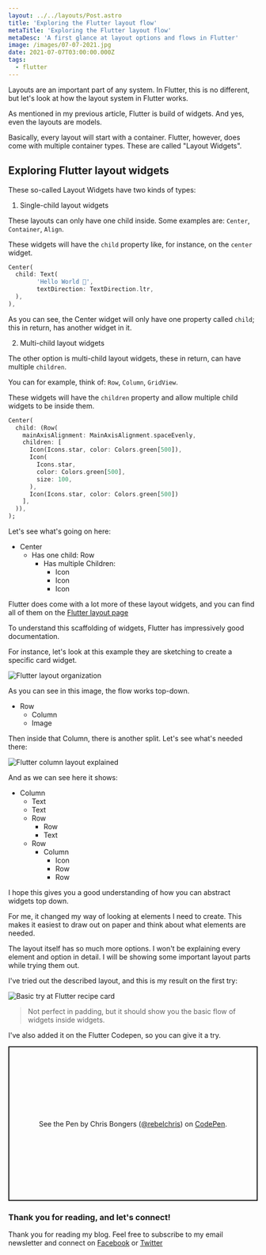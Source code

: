 ```yaml
---
layout: ../../layouts/Post.astro
title: 'Exploring the Flutter layout flow'
metaTitle: 'Exploring the Flutter layout flow'
metaDesc: 'A first glance at layout options and flows in Flutter'
image: /images/07-07-2021.jpg
date: 2021-07-07T03:00:00.000Z
tags:
  - flutter
---
```


Layouts are an important part of any system. In Flutter, this is no different, but let's look at how the layout system in Flutter works.

As mentioned in my previous article, Flutter is build of widgets.
And yes, even the layouts are models.

Basically, every layout will start with a container. Flutter, however, does come with multiple container types. These are called "Layout Widgets".

## Exploring Flutter layout widgets

These so-called Layout Widgets have two kinds of types:

1. Single-child layout widgets

These layouts can only have one child inside.
Some examples are: `Center`, `Container`, `Align`.

These widgets will have the `child` property like, for instance, on the `center` widget.

```dart
Center(
  child: Text(
		'Hello World 👋',
		textDirection: TextDirection.ltr,
  ),
),
```

As you can see, the Center widget will only have one property called `child`; this in return, has another widget in it.

2. Multi-child layout widgets

The other option is multi-child layout widgets, these in return, can have multiple `children`.

You can for example, think of: `Row`, `Column`, `GridView`.

These widgets will have the `children` property and allow multiple child widgets to be inside them.

```dart
Center(
  child: (Row(
    mainAxisAlignment: MainAxisAlignment.spaceEvenly,
    children: [
      Icon(Icons.star, color: Colors.green[500]),
      Icon(
        Icons.star,
        color: Colors.green[500],
        size: 100,
      ),
      Icon(Icons.star, color: Colors.green[500])
    ],
  )),
);
```

Let's see what's going on here:

- Center
  - Has one child: Row
    - Has multiple Children:
      - Icon
      - Icon
      - Icon

Flutter does come with a lot more of these layout widgets, and you can find all of them on the [Flutter layout page](https://flutter.dev/docs/development/ui/widgets/layout)

To understand this scaffolding of widgets, Flutter has impressively good documentation.

For instance, let's look at this example they are sketching to create a specific card widget.

![Flutter layout organization](https://cdn.hashnode.com/res/hashnode/image/upload/v1633934442952/g6vVfYIvL.png)

As you can see in this image, the flow works top-down.

- Row
  - Column
  - Image

Then inside that Column, there is another split. Let's see what's needed there:

![Flutter column layout explained](https://cdn.hashnode.com/res/hashnode/image/upload/v1633934390634/sDu8rFPKe.png)

And as we can see here it shows:

- Column
  - Text
  - Text
  - Row
    - Row
    - Text
  - Row
    - Column
      - Icon
      - Row
      - Row

I hope this gives you a good understanding of how you can abstract widgets top down.

For me, it changed my way of looking at elements I need to create.
This makes it easiest to draw out on paper and think about what elements are needed.

The layout itself has so much more options. I won't be explaining every element and option in detail.
I will be showing some important layout parts while trying them out.

I've tried out the described layout, and this is my result on the first try:

![Basic try at Flutter recipe card](https://cdn.hashnode.com/res/hashnode/image/upload/v1625121416274/bxm7aEFa9.png)

> Not perfect in padding, but it should show you the basic flow of widgets inside widgets.

I've also added it on the Flutter Codepen, so you can give it a try.

<p class="codepen" data-height="312" data-default-tab="html,result" data-slug-hash="wvdawJM" data-user="rebelchris" style="height: 312px; box-sizing: border-box; display: flex; align-items: center; justify-content: center; border: 2px solid; margin: 1em 0; padding: 1em;">
  <span>See the Pen <a href="https://codepen.io/rebelchris/pen/wvdawJM">
  </a> by Chris Bongers (<a href="https://codepen.io/rebelchris">@rebelchris</a>)
  on <a href="https://codepen.io">CodePen</a>.</span>
</p>
<script async src="https://cpwebassets.codepen.io/assets/embed/ei.js"></script>

### Thank you for reading, and let's connect!

Thank you for reading my blog. Feel free to subscribe to my email newsletter and connect on [Facebook](https://www.facebook.com/DailyDevTipsBlog) or [Twitter](https://twitter.com/DailyDevTips1)
